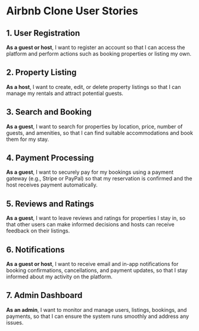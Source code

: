 # Airbnb Clone User Stories

## 1. User Registration
**As a guest or host**, I want to register an account so that I can access the platform and perform actions such as booking properties or listing my own.  

## 2. Property Listing
**As a host**, I want to create, edit, or delete property listings so that I can manage my rentals and attract potential guests.  

## 3. Search and Booking
**As a guest**, I want to search for properties by location, price, number of guests, and amenities, so that I can find suitable accommodations and book them for my stay.  

## 4. Payment Processing
**As a guest**, I want to securely pay for my bookings using a payment gateway (e.g., Stripe or PayPal) so that my reservation is confirmed and the host receives payment automatically.  

## 5. Reviews and Ratings
**As a guest**, I want to leave reviews and ratings for properties I stay in, so that other users can make informed decisions and hosts can receive feedback on their listings.  

## 6. Notifications
**As a guest or host**, I want to receive email and in-app notifications for booking confirmations, cancellations, and payment updates, so that I stay informed about my activity on the platform.  

## 7. Admin Dashboard
**As an admin**, I want to monitor and manage users, listings, bookings, and payments, so that I can ensure the system runs smoothly and address any issues.
